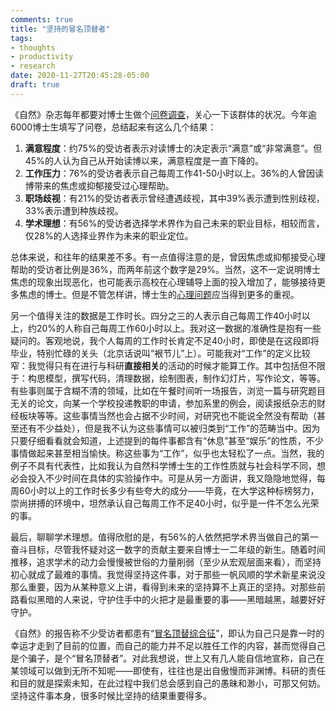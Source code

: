 ```yaml
---
comments: true
title: "坚持的冒名顶替者"
tags:
- thoughts
- productivity
- research
date: 2020-11-27T20:45:28-05:00
draft: true
---
```


《自然》杂志每年都要对博士生做个[问卷调查](https://www.nature.com/articles/d41586-019-03459-7)，关心一下该群体的状况。今年逾6000博士生填写了问卷，总结起来有这么几个结果：

1. **满意程度**：约75%的受访者表示对读博士的决定表示“满意”或“非常满意”。但45%的人认为自己从开始读博以来，满意程度是一直下降的。
2. **工作压力**：76%的受访者表示自己每周工作41-50小时以上。36%的人曾因读博带来的焦虑或抑郁接受过心理帮助。
3. **职场歧视**：有21%的受访者表示曾经遭遇歧视，其中39%表示遭到性别歧视，33%表示遭到种族歧视。
4. **学术理想**：有56%的受访者选择学术界作为自己未来的职业目标，相较而言，仅28%的人选择业界作为未来的职业定位。

总体来说，和往年的结果差不多。有一点值得注意的是，曾因焦虑或抑郁接受心理帮助的受访者比例是36%，而两年前这个数字是29%。当然，这不一定说明博士焦虑的现象出现恶化，也可能表示高校在心理辅导上面的投入增加了，能够接待更多焦虑的博士。但是不管怎样讲，博士生的[心理问题](https://www.nature.com/articles/d41586-019-03489-1)应当得到更多的重视。

另一个值得关注的数据是工作时长。四分之三的人表示自己每周工作40小时以上，约20%的人称自己每周工作60小时以上。我对这一数据的准确性是抱有一些疑问的。客观地说，我个人每周的工作时长肯定不足40小时，即使是在这段即将毕业，特别忙碌的关头（北京话说叫“裉节儿”上）。可能我对“工作”的定义比较窄：我觉得只有在进行与科研**直接相关**的活动的时候才能算工作。其中包括但不限于：构思模型，撰写代码，清理数据，绘制图表，制作幻灯片，写作论文，等等。有些事则属于含糊不清的领域，比如在午餐时间听一场报告，浏览一篇与研究题目无关的论文，向某一个学校投递教职的申请，参加系里的例会，阅读报纸杂志的财经板块等等。这些事情当然也会占据不少时间，对研究也不能说全然没有帮助（甚至还有不少益处），但是我不认为这些事情可以被归类到“工作”的范畴当中。因为只要仔细看看就会知道，上述提到的每件事都含有“休息”甚至“娱乐”的性质，不少事情做起来甚至相当愉快。称这些事为“工作”，似乎也太轻松了一点。当然，我的例子不具有代表性，比如我认为自然科学博士生的工作性质就与社会科学不同，想必会投入不少时间在具体的实验操作中。可是从另一方面讲，我又隐隐地觉得，每周60小时以上的工作时长多少有些夸大的成分——毕竟，在大学这种标榜努力，崇尚拼搏的环境中，坦然承认自己每周工作不足40小时，似乎是一件不怎么光荣的事。

最后，聊聊学术理想。值得欣慰的是，有56%的人依然把学术界当做自己的第一奋斗目标，尽管我怀疑对这一数字的贡献主要来自博士一二年级的新生。随着时间推移，追求学术的动力会慢慢被世俗的力量削弱（至少从宏观层面来看），而坚持初心就成了最难的事情。我觉得坚持这件事，对于那些一帆风顺的学术新星来说没那么重要，因为从某种意义上讲，看得到未来的坚持算不上真正的坚持。对那些前路看似黑暗的人来说，守护住手中的火把才是最重要的事——黑暗越黑，越要好好守护。

《自然》的报告称不少受访者都患有“[冒名顶替综合征](https://zh.wikipedia.org/wiki/%E5%86%92%E5%90%8D%E9%A0%82%E6%9B%BF%E7%97%87%E5%80%99%E7%BE%A4)”，即认为自己只是靠一时的幸运才走到了目前的位置，而自己的能力并不足以胜任工作的内容，甚而觉得自己是个骗子，是个“冒名顶替者”。对此我想说，世上又有几人能自信地宣称，自己在某领域可以做到无所不知呢——即使有，往往也是出自傲慢而非渊博。科研的责任和目的就是探索未知，在此过程中我们总会感到自己的愚昧和渺小，可那又何妨。坚持这件事本身，很多时候比坚持的结果重要得多。
